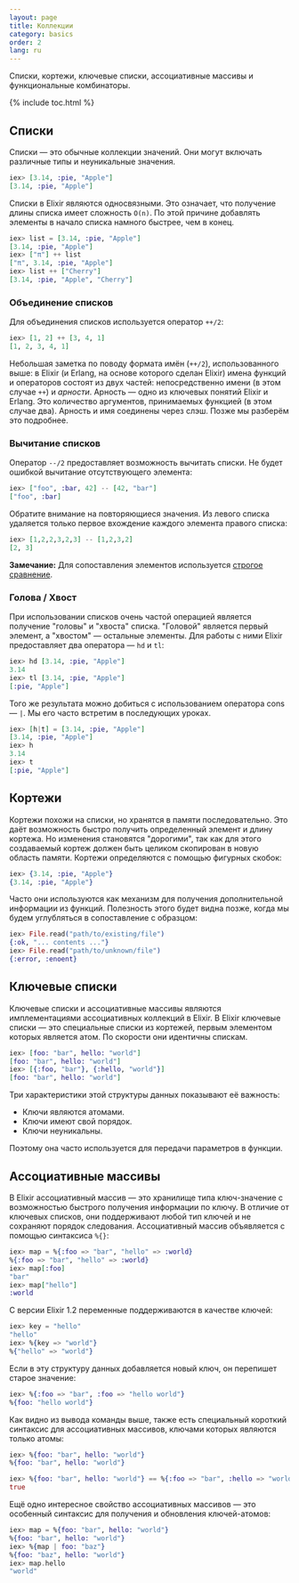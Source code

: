 ```yaml
---
layout: page
title: Коллекции
category: basics
order: 2
lang: ru
---
```


Списки, кортежи, ключевые списки, ассоциативные массивы и функциональные комбинаторы.

{% include toc.html %}

## Списки
Списки &mdash; это обычные коллекции значений. Они могут включать различные типы и неуникальные значения.

```elixir
iex> [3.14, :pie, "Apple"]
[3.14, :pie, "Apple"]
```

Списки в Elixir являются односвязными. Это означает, что получение длины списка имеет сложность `O(n)`. По этой причине добавлять элементы в начало списка намного быстрее, чем в конец.

```elixir
iex> list = [3.14, :pie, "Apple"]
[3.14, :pie, "Apple"]
iex> ["π"] ++ list
["π", 3.14, :pie, "Apple"]
iex> list ++ ["Cherry"]
[3.14, :pie, "Apple", "Cherry"]
```

### Объединение списков

Для объединения списков используется оператор `++/2`:

```elixir
iex> [1, 2] ++ [3, 4, 1]
[1, 2, 3, 4, 1]
```

Небольшая заметка по поводу формата имён (`++/2`), использованного выше: в Elixir (и Erlang, на основе которого сделан Elixir) имена функций и операторов состоят из двух частей: непосредственно имени (в этом случае `++`) и _арности_. Арность &mdash; одно из ключевых понятий Elixir и Erlang. Это количество аргументов, принимаемых функцией (в этом случае два). Арность и имя соединены через слэш. Позже мы разберём это подробнее.

### Вычитание списков

Оператор `--/2` предоставляет возможность вычитать списки. Не будет ошибкой вычитание отсутствующего элемента:

```elixir
iex> ["foo", :bar, 42] -- [42, "bar"]
["foo", :bar]
```

Обратите внимание на повторяющиеся значения. Из левого списка удаляется только первое вхождение каждого элемента правого списка:

```elixir
iex> [1,2,2,3,2,3] -- [1,2,3,2]
[2, 3]
```

**Замечание:** Для сопоставления элементов используется [строгое сравнение](../basics#section-9).

### Голова / Хвост

При использовании списков очень частой операцией является получение "головы" и "хвоста" списка. "Головой" является первый элемент, а "хвостом" &mdash; остальные элементы. Для работы с ними Elixir предоставляет два оператора &mdash; `hd` и `tl`:

```elixir
iex> hd [3.14, :pie, "Apple"]
3.14
iex> tl [3.14, :pie, "Apple"]
[:pie, "Apple"]
```

Того же результата можно добиться с использованием оператора cons &mdash; `|`. Мы его часто встретим в последующих уроках.

```elixir
iex> [h|t] = [3.14, :pie, "Apple"]
[3.14, :pie, "Apple"]
iex> h
3.14
iex> t
[:pie, "Apple"]
```

## Кортежи

Кортежи похожи на списки, но хранятся в памяти последовательно. Это даёт возможность быстро получить определенный элемент и длину кортежа. Но изменения становятся "дорогими", так как для этого создаваемый кортеж должен быть целиком скопирован в новую область памяти. Кортежи определяются с помощью фигурных скобок:

```elixir
iex> {3.14, :pie, "Apple"}
{3.14, :pie, "Apple"}
```

Часто они используются как механизм для получения дополнительной информации из функций. Полезность этого будет видна позже, когда мы будем углубляться в сопоставление с образцом:

```elixir
iex> File.read("path/to/existing/file")
{:ok, "... contents ..."}
iex> File.read("path/to/unknown/file")
{:error, :enoent}
```

## Ключевые списки

Ключевые списки и ассоциативные массивы являются имплементациями ассоциативных коллекций в Elixir. В Elixir ключевые списки &mdash; это специальные списки из кортежей, первым элементом которых является атом. По скорости они идентичны спискам.

```elixir
iex> [foo: "bar", hello: "world"]
[foo: "bar", hello: "world"]
iex> [{:foo, "bar"}, {:hello, "world"}]
[foo: "bar", hello: "world"]
```

Три характеристики этой структуры данных показывают её важность:

+ Ключи являются атомами.
+ Ключи имеют свой порядок.
+ Ключи неуникальны.

Поэтому она часто используется для передачи параметров в функции.

## Ассоциативные массивы

В Elixir ассоциативный массив &mdash; это хранилище типа ключ-значение с возможностью быстрого получения информации по ключу. В отличие от ключевых списков, они поддерживают любой тип ключей и не сохраняют порядок следования. Ассоциативный массив объявляется с помощью синтаксиса `%{}`:

```elixir
iex> map = %{:foo => "bar", "hello" => :world}
%{:foo => "bar", "hello" => :world}
iex> map[:foo]
"bar"
iex> map["hello"]
:world
```

С версии Elixir 1.2 переменные поддерживаются в качестве ключей:

```elixir
iex> key = "hello"
"hello"
iex> %{key => "world"}
%{"hello" => "world"}
```

Если в эту структуру данных добавляется новый ключ, он перепишет старое значение:

```elixir
iex> %{:foo => "bar", :foo => "hello world"}
%{foo: "hello world"}
```

Как видно из вывода команды выше, также есть специальный короткий синтаксис для ассоциативных массивов, ключами которых являются только атомы:

```elixir
iex> %{foo: "bar", hello: "world"}
%{foo: "bar", hello: "world"}

iex> %{foo: "bar", hello: "world"} == %{:foo => "bar", :hello => "world"}
true
```

Ещё одно интересное свойство ассоциативных массивов &mdash; это особенный синтаксис для получения и обновления ключей-атомов:

```elixir
iex> map = %{foo: "bar", hello: "world"}
%{foo: "bar", hello: "world"}
iex> %{map | foo: "baz"}
%{foo: "baz", hello: "world"}
iex> map.hello
"world"
```
